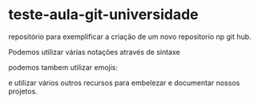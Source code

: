 # teste-aula-git-universidade

repositório para exemplificar a criação de um novo repositorio np git hub.

Podemos utilizar várias notações através de sintaxe

podemos tambem utilizar emojis:

e utilizar vários outros recursos para embelezar e documentar nossos projetos.
